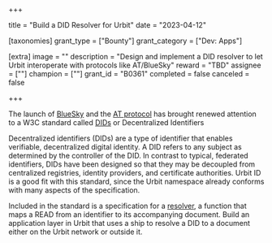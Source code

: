 +++

title = "Build a DID Resolver for Urbit"
date = "2023-04-12"

[taxonomies]
grant_type = ["Bounty"]
grant_category = ["Dev: Apps"]

[extra]
image = ""
description = "Design and implement a DID resolver to let Urbit interoperate with protocols like AT/BlueSky"
reward = "TBD"
assignee = [""]
champion = [""]
grant_id = "B0361"
completed = false
canceled = false

+++

The launch of [BlueSky](https://blueskyweb.xyz/) and the [AT protocol](https://atproto.com/guides/identity) has brought renewed attention to a W3C standard called [DIDs](https://www.w3.org/TR/did-core/#introduction) or Decentralized Identifiers

Decentralized identifiers (DIDs) are a type of identifier that enables verifiable, decentralized digital identity. A DID refers to any subject as determined by the controller of the DID. In contrast to typical, federated identifiers, DIDs have been designed so that they may be decoupled from centralized registries, identity providers, and certificate authorities. Urbit ID is a good fit with this standard, since the Urbit namespace already conforms with many aspects of the specification. 

Included in the standard is a specification for a [resolver](https://www.w3.org/TR/did-core/#dfn-did-resolvers), a function that maps a READ from an identifier to its accompanying document. Build an application layer in Urbit that uses a ship to resolve a DID to a document either on the Urbit network or outside it.
